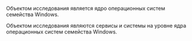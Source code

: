 Объектом исследования является ядро операционных систем семейства Windows.

Объектом исследования являются сервисы и системы на уровне ядра операционных систем семейства Windows.